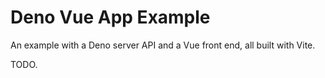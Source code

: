 
# Deno Vue App Example

An example with a Deno server API and a Vue front end, all built with Vite.

TODO.


